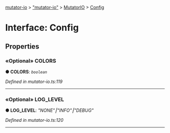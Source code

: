 [mutator-io](../README.md) > ["mutator-io"](../modules/_mutator_io_.md) > [MutatorIO](../classes/_mutator_io_.mutatorio.md) > [Config](../interfaces/_mutator_io_.mutatorio.config.md)



# Interface: Config


## Properties
<a id="colors"></a>

### «Optional» COLORS

**●  COLORS**:  *`boolean`* 

*Defined in mutator-io.ts:119*





___

<a id="log_level"></a>

### «Optional» LOG_LEVEL

**●  LOG_LEVEL**:  *"NONE"⎮"INFO"⎮"DEBUG"* 

*Defined in mutator-io.ts:120*





___


